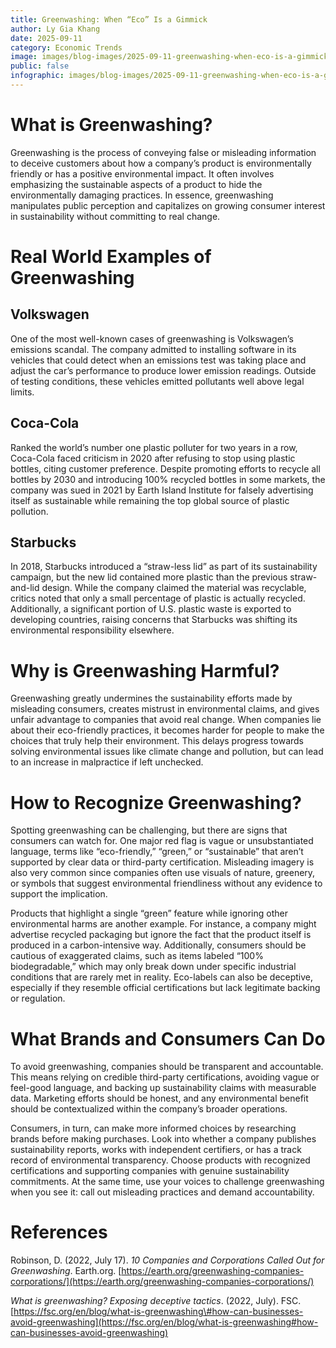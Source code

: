 ```yaml
---
title: Greenwashing: When “Eco” Is a Gimmick
author: Ly Gia Khang
date: 2025-09-11
category: Economic Trends
image: images/blog-images/2025-09-11-greenwashing-when-eco-is-a-gimmick/post-image.png
public: false
infographic: images/blog-images/2025-09-11-greenwashing-when-eco-is-a-gimmick/infographic.png
---
```


# What is Greenwashing?

Greenwashing is the process of conveying false or misleading information to deceive customers about how a company’s product is environmentally friendly or has a positive environmental impact. It often involves emphasizing the sustainable aspects of a product to hide the environmentally damaging practices. In essence, greenwashing manipulates public perception and capitalizes on growing consumer interest in sustainability without committing to real change.

# Real World Examples of Greenwashing

## Volkswagen

One of the most well-known cases of greenwashing is Volkswagen’s emissions scandal. The company admitted to installing software in its vehicles that could detect when an emissions test was taking place and adjust the car’s performance to produce lower emission readings. Outside of testing conditions, these vehicles emitted pollutants well above legal limits.

## Coca-Cola

Ranked the world’s number one plastic polluter for two years in a row, Coca-Cola faced criticism in 2020 after refusing to stop using plastic bottles, citing customer preference. Despite promoting efforts to recycle all bottles by 2030 and introducing 100% recycled bottles in some markets, the company was sued in 2021 by Earth Island Institute for falsely advertising itself as sustainable while remaining the top global source of plastic pollution.

## Starbucks

In 2018, Starbucks introduced a “straw-less lid” as part of its sustainability campaign, but the new lid contained more plastic than the previous straw-and-lid design. While the company claimed the material was recyclable, critics noted that only a small percentage of plastic is actually recycled. Additionally, a significant portion of U.S. plastic waste is exported to developing countries, raising concerns that Starbucks was shifting its environmental responsibility elsewhere.

# Why is Greenwashing Harmful?

Greenwashing greatly undermines the sustainability efforts made by misleading consumers, creates mistrust in environmental claims, and gives unfair advantage to companies that avoid real change. When companies lie about their eco-friendly practices, it becomes harder for people to make the choices that truly help their environment. This delays progress towards solving environmental issues like climate change and pollution, but can lead to an increase in malpractice if left unchecked.

# How to Recognize Greenwashing?

Spotting greenwashing can be challenging, but there are signs that consumers can watch for. One major red flag is vague or unsubstantiated language, terms like “eco-friendly,” “green,” or “sustainable” that aren’t supported by clear data or third-party certification. Misleading imagery is also very common since companies often use visuals of nature, greenery, or symbols that suggest environmental friendliness without any evidence to support the implication.

Products that highlight a single “green” feature while ignoring other environmental harms are another example. For instance, a company might advertise recycled packaging but ignore the fact that the product itself is produced in a carbon-intensive way. Additionally, consumers should be cautious of exaggerated claims, such as items labeled “100% biodegradable,” which may only break down under specific industrial conditions that are rarely met in reality. Eco-labels can also be deceptive, especially if they resemble official certifications but lack legitimate backing or regulation.

# What Brands and Consumers Can Do

To avoid greenwashing, companies should be transparent and accountable. This means relying on credible third-party certifications, avoiding vague or feel-good language, and backing up sustainability claims with measurable data. Marketing efforts should be honest, and any environmental benefit should be contextualized within the company’s broader operations.

Consumers, in turn, can make more informed choices by researching brands before making purchases. Look into whether a company publishes sustainability reports, works with independent certifiers, or has a track record of environmental transparency. Choose products with recognized certifications and supporting companies with genuine sustainability commitments. At the same time, use your voices to challenge greenwashing when you see it: call out misleading practices and demand accountability.

# References

Robinson, D. (2022, July 17). *10 Companies and Corporations Called Out for Greenwashing*. Earth.org. [https://earth.org/greenwashing-companies-corporations/](https://earth.org/greenwashing-companies-corporations/)  

*What is greenwashing? Exposing deceptive tactics*. (2022, July). FSC. [https://fsc.org/en/blog/what-is-greenwashing\#how-can-businesses-avoid-greenwashing](https://fsc.org/en/blog/what-is-greenwashing#how-can-businesses-avoid-greenwashing)
